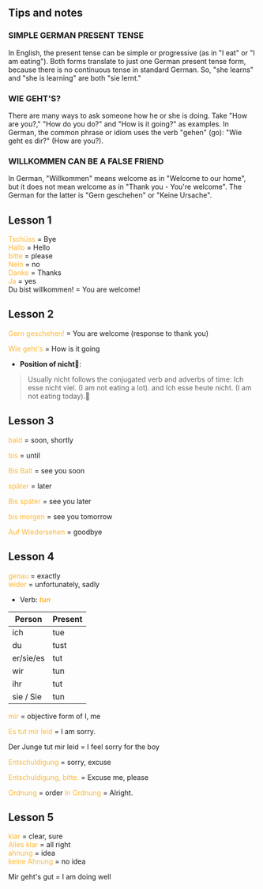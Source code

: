 
## Tips and notes

### SIMPLE GERMAN PRESENT TENSE

In English, the present tense can be simple or progressive (as in "I eat" or "I am eating"). Both forms translate to just one German present tense form, because there is no continuous tense in standard German. So, "she learns" and "she is learning" are both "sie lernt."

### WIE GEHT'S?

There are many ways to ask someone how he or she is doing. Take "How are you?," "How do you do?" and "How is it going?" as examples. In German, the common phrase or idiom uses the verb "gehen" (go): "Wie geht es dir?" (How are you?).

### WILLKOMMEN CAN BE A FALSE FRIEND

In German, "Willkommen" means welcome as in "Welcome to our home", but it does not mean welcome as in "Thank you - You're welcome". The German for the latter is "Gern geschehen" or "Keine Ursache".

## Lesson 1
<font color = #ffb732> Tschüss </font> = Bye  
<font color = #ffb732> Hallo </font> = Hello  
<font color = #ffb732> bitte </font> = please  
<font color = #ffb732> Nein </font> = no  
<font color = #ffb732> Danke </font> = Thanks  
<font color = #ffb732> Ja </font> = yes  
Du bist willkommen! = You are welcome!  

## Lesson 2  
<font color = #ffb732> Gern geschehen! </font> = You are welcome (response to thank you) 

<font color = #ffb732> Wie  geht's </font> = How is it going  

- **Position of nicht**:   
> Usually nicht follows the conjugated verb and adverbs of time: Ich esse nicht viel. (I am not eating a lot). and Ich esse heute nicht. (I am not eating today).  

## Lesson 3
<font color = #ffb732> bald </font> = soon, shortly  

<font color = #ffb732> bis </font> = until  
  
<font color = #ffb732> Bis Balt </font> = see you soon  

<font color = #ffb732> später </font> = later

<font color = #ffb732> Bis später </font> = see you later

<font color = #ffb732> bis morgen </font> = see you tomorrow

<font color = #ffb732> Auf Wiedersehen </font> = goodbye

## Lesson 4
<font color = #ffb732> genau </font> = exactly  
<font color = #ffb732> leider </font> = unfortunately, sadly

- Verb: <font color = #ffb732> **_tun_** </font>

| Person | Present |
| --------- | ----------- |
| ich       | tue |
| du        | tust |
| er/sie/es | tut |
| wir       | tun |
| ihr       | tut |
| sie / Sie | tun |

<font color = #ffb732> mir </font> = objective form of I, me  

<font color = #ffb732> Es tut mir leid </font> = I am sorry.

Der Junge tut mir leid = I feel sorry for the boy 

<font color = #ffb732> Entschuldigung </font> = sorry, excuse  

<font color = #ffb732> Entschuldigung, bitte. </font> = Excuse me, please  

<font color = #ffb732> Ordnung </font> = order
<font color = #ffb732> In Ordnung </font> = Alright.

## Lesson 5
<font color = #ffb732> klar </font> = clear, sure  
<font color = #ffb732> Alles klar </font> = all right  
<font color = #ffb732> ahnung </font> = idea  
<font color = #ffb732> keine Ahnung </font> = no idea  

Mir geht's gut = I am doing well













  


